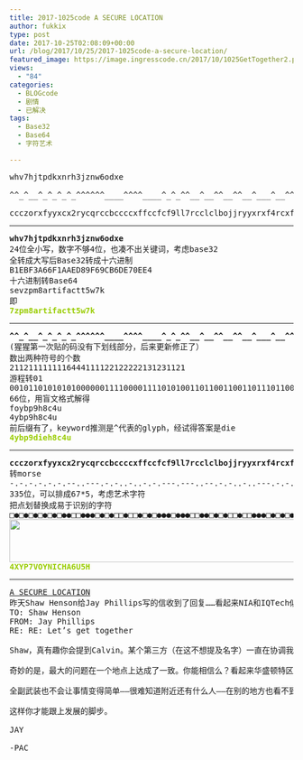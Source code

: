 ```yaml
---
title: 2017-1025code A SECURE LOCATION
author: fukkix
type: post
date: 2017-10-25T02:08:09+00:00
url: /blog/2017/10/25/2017-1025code-a-secure-location/
featured_image: https://image.ingresscode.cn/2017/10/1025GetTogether2.png?x-oss-process=image/resize,m_fill,w_700,h_220
views:
  - "84"
categories:
  - BLOGcode
  - 剧情
  - 已解决
tags:
  - Base32
  - Base64
  - 字符艺术

---
```

<pre>whv7hjtpdkxnrh3jznw6odxe

^^_^__^_^_^_^_^^^^^^____^^^^____^_^_^^__^__^^__^^__^___^__^^^_^__^

ccczorxfyyxcx2rycqrccbccccxffccfcf9ll7rcclclbojjryyxrxf4rcxfxffcccbcxrxf4fffryxccyyyct
<!--more--></pre>

* * *

<pre><strong>whv7hjtpdkxnrh3jznw6odxe
</strong>24位全小写，数字不够4位，也凑不出关键词，考虑base32
全转成大写后Base32转成十六进制
B1EBF3A66F1AAED89F69CB6DE70EE4
十六进制转Base64
sevzpm8artifactt5w7k
即
<span style="color: #99cc00;"><strong>7zpm8artifactt5w7k</strong></span></pre>

* * *

<pre><strong>^^_^__^_^_^_^_^^^^^^____^^^^____^_^_^^__^__^^__^^__^___^__^^^_^__^
</strong>(猩猩第一次贴的码没有下划线部分，后来更新修正了）
数出两种符号的个数
2112111111116444111122122222131231121
游程转01
001011010101010000001111000011110101001101100110011011101100010110
66位，用盲文格式解得
foybp9h8c4u
4ybp9h8c4u
前后缀有了，keyword推测是^代表的glyph，经试得答案是die
<span style="color: #99cc00;"><strong>4ybp9dieh8c4u</strong></span></pre>

* * *

<pre><strong>ccczorxfyyxcx2rycqrccbccccxffccfcf9ll7rcclclbojjryyxrxf4rcxfxffcccbcxrxf4fffryxccyyyct
</strong>转morse
-.-.-.-.-.-.--..---.-.-..-..-.-.---.---..--.-.-..-..---.-.-.---.-.--.-.-.-.-.-.-.-...-.-.-.-.-.-.-.-.-..- ..-. ..-.-.-.-.-...-.-.-...-.----..-...-..--....-.-.-.-.-..-..-.-..-..-...---.---.---.-.-.---.---..-.-.-..-..-.....-.-.-.-.-..-..-.-..-..-...-.-.-.-.-.-.-.-...-.-.-..-.-.-..-..-.....-..-...-...-..-.-.---..--.-.-.-.-.---.---.---.-.-
335位，可以排成67*5，考虑艺术字符
把点划替换成易于识别的字符
□●□●□●□●□●□●●□□●●●□●□●□□●□□●□●□●●●□●●●□□●●□●□●□□●□□●●●□●□●□●●●□●□●●□●□●□●□●□●□●□●□□□●□●□●□●□●□●□●□●□●□□●□□●□□□●□●□●□●□●□□□●□●□●□□□●□●●●●□□●□□□●□□●●□□□□●□●□●□●□●□□●□□●□●□□●□□●□□□●●●□●●●□●●●□●□●□●●●□●●●□□●□●□●□□●□□●□□□□□●□●□●□●□●□□●□□●□●□□●□□●□□□●□●□●□●□●□●□●□●□□□●□●□●□□●□●□●□□●□□●□□□□□●□□●□□□●□□□●□□●□●□●●●□□●●□●□●□●□●□●●●□●●●□●●●□●□●
<a href="https://image.ingresscode.cn/2017/10/00.png"><img class="alignnone size-large wp-image-1125" src="https://image.ingresscode.cn/2017/10/00.png?x-oss-process=image/resize,m_fill,w_1024,h_76" alt="" width="1024" height="76" srcset="https://image.ingresscode.cn/2017/10/00.png 1071w, https://image.ingresscode.cn/2017/10/00.png?x-oss-process=image/resize,m_fill,w_300,h_22 300w, https://image.ingresscode.cn/2017/10/00.png?x-oss-process=image/resize,m_fill,w_768,h_57 768w, https://image.ingresscode.cn/2017/10/00.png?x-oss-process=image/resize,m_fill,w_1024,h_76 1024w" sizes="(max-width: 1024px) 100vw, 1024px" /></a>
<span style="color: #99cc00;"><strong>4XYP7VOYNICHA6U5H</strong></span></pre>

* * *

<pre><a href="http://investigate.ingress.com/2017/10/25/a-secure-location/">A SECURE LOCATION</a> 
昨天Shaw Henson给Jay Phillips写的信收到了回复……看起来NIA和IQTech似乎在期待……“谈判条款”。
TO: Shaw Henson
FROM: Jay Phillips
RE: RE: Let’s get together

Shaw，真有趣你会提到Calvin。某个第三方（在这不想提及名字）一直在协调我们之间的会面。目的是让NIA和IQTech的关系走向团结，现在关系是有点紧张了。双方对最佳安排的方向有些分歧。

奇妙的是，最大的问题在一个地点上达成了一致。你能相信么？看起来华盛顿特区最安全的两个设施都满是漏洞，我们不得不另寻他址。

全副武装也不会让事情变得简单——很难知道附近还有什么人——在别的地方也看不到清楚的踪迹。每个潜在会议地点都要经过安保团队在两端进行十几个周期的排查。

这样你才能跟上发展的脚步。

JAY

-PAC</pre>